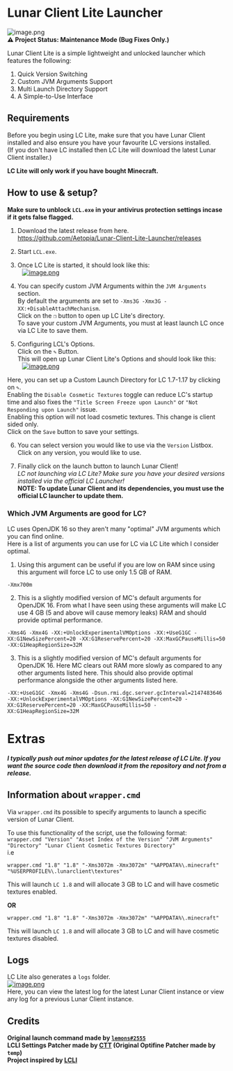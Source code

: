 # Lunar Client Lite Launcher
![image.png](https://github.com/Aetopia/Lunar-Client-Lite-Launcher/blob/main/Logo.png)  
<b>:warning: Project Status: Maintenance Mode (Bug Fixes Only.)</b>  

Lunar Client Lite is a simple lightweight and unlocked launcher which features the following: 
1. Quick Version Switching 
2. Custom JVM Arguments Support 
3. Multi Launch Directory Support
4. A Simple-to-Use Interface  

## Requirements
Before you begin using LC Lite, make sure that you have Lunar Client installed and also ensure you have your favourite LC versions installed.  
(If you don't have LC installed then LC Lite will download the latest Lunar Client installer.)  

<b>LC Lite will only work if you have bought Minecraft.</b>
## How to use & setup?
<b>Make sure to unblock `LCL.exe` in your antivirus protection settings incase if it gets false flagged.</b>
1. Download the latest release from here.  
https://github.com/Aetopia/Lunar-Client-Lite-Launcher/releases  

2. Start `LCL.exe`.

3. Once LC Lite is started, it should look like this:  
⠀[![image.png](https://i.postimg.cc/d0xxd4Ks/image.png)](https://postimg.cc/VSXgP96p)

4. You can specify custom JVM Arguments within the `JVM Arguments` section.  
By default the arguments are set to `-Xms3G -Xmx3G -XX:+DisableAttachMechanism`.   
Click on the `❐` button to open up LC Lite's directory.  
To save your custom JVM Arguments, you must at least launch LC once via LC Lite to save them.  

5. Configuring LCL's Options.  
Click on the `✎` Button.  
This will open up Lunar Client Lite's Options and should look like this:   
⠀[![image.png](https://i.postimg.cc/rwCt9zyR/image.png)](https://postimg.cc/3kNR88v3)    

Here, you can set up a Custom Launch Directory for LC 1.7-1.17 by clicking on `✎`.  
Enabling the `Disable Cosmetic Textures` toggle can reduce LC's startup time and also fixes the `"Title Screen Freeze upon Launch"` or `"Not Responding upon Launch"` issue.    
Enabling this option will not load cosmetic textures. This change is client sided only.  
Click on the `Save` button to save your settings.

6. You can select version you would like to use via the `Version` Listbox. 
Click on any version, you would like to use.  

7. Finally click on the launch button to launch Lunar Client!  
<i>LC not launching via LC Lite? Make sure you have your desired versions installed via the official LC Launcher!</i>  
<b>NOTE: To update Lunar Client and its dependencies, you must use the official LC launcher to update them.</b>
### Which JVM Arguments are good for LC?  

LC uses OpenJDK 16 so they aren't many "optimal" JVM arguments which you can find online.  
Here is a list of arguments you can use for LC via LC Lite which I consider optimal.  

1. Using this argument can be useful if you are low on RAM since using this argument will force LC to use only 1.5 GB of RAM.  

```
-Xmx700m  
```

2. This is a slightly modified version of MC's default arguments for OpenJDK 16. From what I have seen using these arguments will make LC use 4 GB (5 and above will cause memory leaks) RAM and should provide optimal performance.  

 ```
-Xms4G -Xmx4G -XX:+UnlockExperimentalVMOptions -XX:+UseG1GC -XX:G1NewSizePercent=20 -XX:G1ReservePercent=20 -XX:MaxGCPauseMillis=50 -XX:G1HeapRegionSize=32M
```  
3. This is a slightly modified version of MC's default arguments for OpenJDK 16. Here MC clears out RAM more slowly as compared to any other arguments listed here. This should also provide optimal performance alongside the other arguments listed here.

```
-XX:+UseG1GC -Xmx4G -Xms4G -Dsun.rmi.dgc.server.gcInterval=2147483646 -XX:+UnlockExperimentalVMOptions -XX:G1NewSizePercent=20 -XX:G1ReservePercent=20 -XX:MaxGCPauseMillis=50 -XX:G1HeapRegionSize=32M
```

# Extras
<i><b>I typically push out minor updates for the latest release of LC Lite. If you want the source code then download it from the repository and not from a release.</b></i>
## Information about `wrapper.cmd`
Via `wrapper.cmd` its possible to specify arguments to launch a specific version of Lunar Client.    

To use this functionality of the script, use the following format:  
`wrapper.cmd "Version" "Asset Index of the Version" "JVM Arguments" "Directory" "Lunar Client Cosmetic Textures Directory"`  
i.e  
```
wrapper.cmd "1.8" "1.8" "-Xms3072m -Xmx3072m" "%APPDATA%\.minecraft" "%USERPROFILE%\.lunarclient\textures" 
```
This will launch `LC 1.8` and will allocate 3 GB to LC and will have cosmetic textures enabled.    

<b>OR</b>  
```
wrapper.cmd "1.8" "1.8" "-Xms3072m -Xmx3072m" "%APPDATA%\.minecraft" 
```
This will launch `LC 1.8` and will allocate 3 GB to LC and will have cosmetic textures disabled. 

## Logs
LC Lite also generates a `logs` folder.  
[![image.png](https://i.postimg.cc/5yJkDYfn/image.png)](https://postimg.cc/TLk9DPLD)  
Here, you can view the latest log for the latest Lunar Client instance or view any log for a previous Lunar Client instance.

## Credits
<b>Original launch command made by [`lemons#2555`](https://github.com/respecting)  
LCLI Settings Patcher made by [CTT](https://dsc.gg/CTT) (Original Optifine Patcher made by `temp`)  
Project inspired by [LCLI](https://github.com/couleur-tweak-tips/utils/blob/main/LCLI.bat)</b>  

